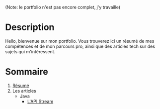 (Note: le portfolio n'est pas encore complet, j'y travaille)

# Description
Hello, bienvenue sur mon portfolio. Vous trouverez ici un résumé de mes compétences et de mon parcours pro, ainsi que des articles tech sur des sujets qui m'intéressent.

# Sommaire
1. [Résumé]()
2. Les articles
    - Java
        - [L'API Stream](articles/java/streams/streams.md)